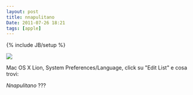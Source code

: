 ```yaml
---
layout: post
title: nnapulitano
Date: 2011-07-26 18:21
tags: [apple]
---
```

{% include JB/setup %} 

![](http://dl.dropbox.com/u/179731/8089060874.png)

Mac OS X Lion, System Preferences/Language, click su "Edit List" e cosa trovi:

_Nnapulitano_ ???
